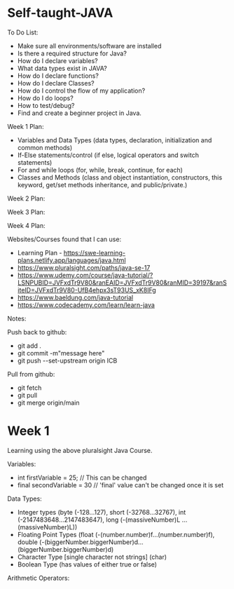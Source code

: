 # Self-taught-JAVA

To Do List:

- Make sure all environments/software are installed
- Is there a required structure for Java?
- How do I declare variables?
- What data types exist in JAVA?
- How do I declare functions?
- How do I declare Classes?
- How do I control the flow of my application?
- How do I do loops?
- How to test/debug?
- Find and create a beginner project in Java.


Week 1 Plan:
- Variables and Data Types (data types, declaration, initialization and common methods)
- If-Else statements/control (if else, logical operators and switch statements)
- For and while loops (for, while, break, continue, for each)
- Classes and Methods (class and object instantiation, constructors, this keyword, get/set methods inheritance, and public/private.)

Week 2 Plan:

Week 3 Plan:

Week 4 Plan:

Websites/Courses found that I can use:

- Learning Plan - https://swe-learning-plans.netlify.app/languages/java.html
- https://www.pluralsight.com/paths/java-se-17
- https://www.udemy.com/course/java-tutorial/?LSNPUBID=JVFxdTr9V80&ranEAID=JVFxdTr9V80&ranMID=39197&ranSiteID=JVFxdTr9V80-UfB4ehpx3sT93US_xK8IFg
- https://www.baeldung.com/java-tutorial
- https://www.codecademy.com/learn/learn-java

Notes:

Push back to github:
- git add .
- git commit -m"message here"
- git push --set-upstream origin ICB

Pull from github:
- git fetch
- git pull
- git merge origin/main


# Week 1
Learning using the above pluralsight Java Course.

Variables:
- int firstVariable = 25; // This can be changed 
- final secondVariable = 30 // 'final' value can't be changed once it is set

Data Types:
- Integer types (byte (-128...127), short (-32768...32767), int (-2147483648...2147483647), long (-(massiveNumber)L ... (massiveNumber)L))
- Floating Point Types (float (-(number.number)f...(number.number)f), double (-(biggerNumber.biggerNumber)d...(biggerNumber.biggerNumber)d)
- Character Type [single character not strings] (char)
- Boolean Type (has values of either true or false)

Arithmetic Operators: